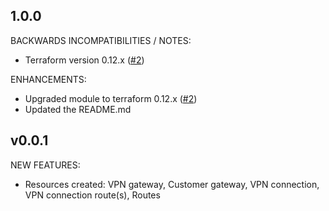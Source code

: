 ## 1.0.0

BACKWARDS INCOMPATIBILITIES / NOTES:

* Terraform version 0.12.x ([#2](https://github.com/zoitech/terraform-aws-vpn/issues/2))

ENHANCEMENTS:

* Upgraded module to terraform 0.12.x ([#2](https://github.com/zoitech/terraform-aws-vpn/issues/2))
* Updated the README.md

## v0.0.1

NEW FEATURES:

* Resources created: VPN gateway, Customer gateway, VPN connection, VPN connection route(s), Routes
